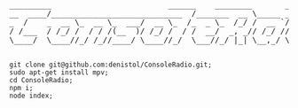 <pre>
_________                         ______    ________       _____________       
__  ____/____________________________  /_______  __ \_____ ______  /__(_)_____ 
_  /    _  __ \_  __ \_  ___/  __ \_  /_  _ \_  /_/ /  __ `/  __  /__  /_  __ \
/ /___  / /_/ /  / / /(__  )/ /_/ /  / /  __/  _, _// /_/ // /_/ / _  / / /_/ /
\____/  \____//_/ /_//____/ \____//_/  \___//_/ |_| \__,_/ \__,_/  /_/  \____/ 

</pre>

~~~~
git clone git@github.com:denistol/ConsoleRadio.git;
sudo apt-get install mpv;
cd ConsoleRadio;
npm i;
node index;
~~~~
